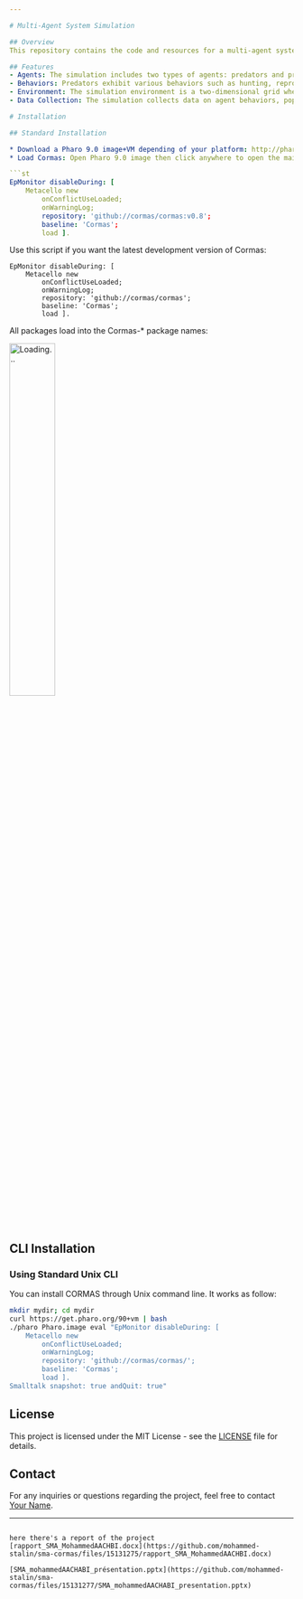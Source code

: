 ```yaml
---

# Multi-Agent System Simulation

## Overview
This repository contains the code and resources for a multi-agent system simulation developed as part of a research project. The simulation models the dynamics of predator-prey interactions in a simulated environment.

## Features
- Agents: The simulation includes two types of agents: predators and prey.
- Behaviors: Predators exhibit various behaviors such as hunting, reproduction, and energy management. Prey exhibit behaviors related to foraging, reproduction, and evasion.
- Environment: The simulation environment is a two-dimensional grid where agents move, interact, and consume resources.
- Data Collection: The simulation collects data on agent behaviors, population dynamics, and resource distribution for analysis.

# Installation

## Standard Installation

* Download a Pharo 9.0 image+VM depending of your platform: http://pharo.org/download
* Load Cormas: Open Pharo 9.0 image then click anywhere to open the main menu. Choose Playground (Ctrl + OW or Cmd + OW) to execute the following script to install the latest stable version of Cormas (`pre-v0.5`). Paste the script below in Playground, select all then right-click and choose Do it (Ctrl+D or Cmd+D) to execute it:

```st
EpMonitor disableDuring: [
    Metacello new
        onConflictUseLoaded;
        onWarningLog;
        repository: 'github://cormas/cormas:v0.8';
        baseline: 'Cormas';
        load ].
```

Use this script if you want the latest development version of Cormas:

```st
EpMonitor disableDuring: [
    Metacello new
        onConflictUseLoaded;
        onWarningLog;
        repository: 'github://cormas/cormas';
        baseline: 'Cormas';
        load ].
```

All packages load into the Cormas-* package names:
<p><img alt="Loading..." src="assets/images/loadingCormas.jpg" style="width: 40%; height: 40%">

## CLI Installation

### Using Standard Unix CLI

You can install CORMAS through Unix command line. It works as follow:

```bash
mkdir mydir; cd mydir
curl https://get.pharo.org/90+vm | bash
./pharo Pharo.image eval "EpMonitor disableDuring: [
	Metacello new
		onConflictUseLoaded;
		onWarningLog;
		repository: 'github://cormas/cormas/';
		baseline: 'Cormas';
		load ]. 
Smalltalk snapshot: true andQuit: true"
```
## License
This project is licensed under the MIT License - see the [LICENSE](LICENSE) file for details.

## Contact
For any inquiries or questions regarding the project, feel free to contact [Your Name](mohammed.achabi@etu.uae.ac.ma).

---
```

here there's a report of the project
[rapport_SMA_MohammedAACHBI.docx](https://github.com/mohammed-stalin/sma-cormas/files/15131275/rapport_SMA_MohammedAACHBI.docx)

[SMA_mohammedAACHABI_présentation.pptx](https://github.com/mohammed-stalin/sma-cormas/files/15131277/SMA_mohammedAACHABI_presentation.pptx)
